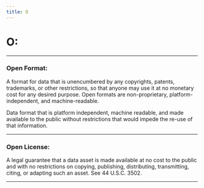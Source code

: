 ```yaml
---
title: O
---
```


# **O:** 

___

### **Open Format:** 
A format for data that is unencumbered by any copyrights, patents, trademarks, or other restrictions, 
so that anyone may use it at no monetary cost for any desired purpose. Open formats are non-proprietary, 
platform-independent, and machine-readable.

Data format that is platform independent, machine readable, and made available to the public without 
restrictions that would impede the re-use of that information. 

___

### **Open License:** 
A legal guarantee that a data asset is made available at no cost to the public and with no restrictions on 
copying, publishing, distributing, transmitting, citing, or adapting such an asset. See 44 U.S.C. 3502.

___








